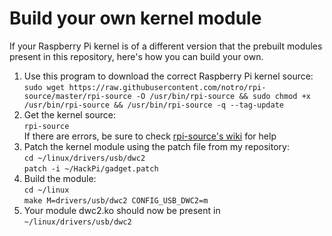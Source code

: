 <h1>Build your own kernel module</h1>

If your Raspberry Pi kernel is of a different version that the prebuilt modules present in this repository, here's how you can build your own.

<ol>
<li>Use this program to download the correct Raspberry Pi kernel source: <br/>
  <code>sudo wget https://raw.githubusercontent.com/notro/rpi-source/master/rpi-source -O /usr/bin/rpi-source && sudo chmod +x /usr/bin/rpi-source && /usr/bin/rpi-source -q --tag-update</code></li>
<li>
  Get the kernel source: <br/>
  <code>rpi-source</code><br/>
  If there are errors, be sure to check <a href="https://github.com/notro/rpi-source/wiki">rpi-source's wiki</a> for help
</li>
<li>
  Patch the kernel module using the patch file from my repository: <br/>
  <code>cd ~/linux/drivers/usb/dwc2</code><br/>
  <code>patch -i ~/HackPi/gadget.patch</code>
</li>
<li>
  Build the module: <br/>
  <code>cd ~/linux</code><br /> 
  <code>make M=drivers/usb/dwc2 CONFIG_USB_DWC2=m</code>
</li>
<li>Your module dwc2.ko should now be present in <code>~/linux/drivers/usb/dwc2</code></li>
</ol>
